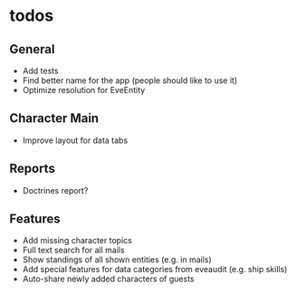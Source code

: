 # todos

## General

- Add tests
- Find better name for the app (people should like to use it)
- Optimize resolution for EveEntity

## Character Main

- Improve layout for data tabs

## Reports

- Doctrines report?

## Features

- Add missing character topics
- Full text search for all mails
- Show standings of all shown entities (e.g. in mails)
- Add special features for data categories from eveaudit (e.g. ship skills)
- Auto-share newly added characters of guests
